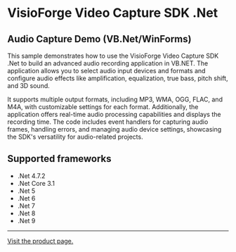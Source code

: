 ﻿# VisioForge Video Capture SDK .Net

## Audio Capture Demo (VB.Net/WinForms)

This sample demonstrates how to use the VisioForge Video Capture SDK .Net to build an advanced audio recording application in VB.NET. The application allows you to select audio input devices and formats and configure audio effects like amplification, equalization, true bass, pitch shift, and 3D sound.

It supports multiple output formats, including MP3, WMA, OGG, FLAC, and M4A, with customizable settings for each format. Additionally, the application offers real-time audio processing capabilities and displays the recording time. The code includes event handlers for capturing audio frames, handling errors, and managing audio device settings, showcasing the SDK's versatility for audio-related projects.

## Supported frameworks

* .Net 4.7.2
* .Net Core 3.1
* .Net 5
* .Net 6
* .Net 7
* .Net 8
* .Net 9

---

[Visit the product page.](https://www.visioforge.com/video-capture-sdk-net)

